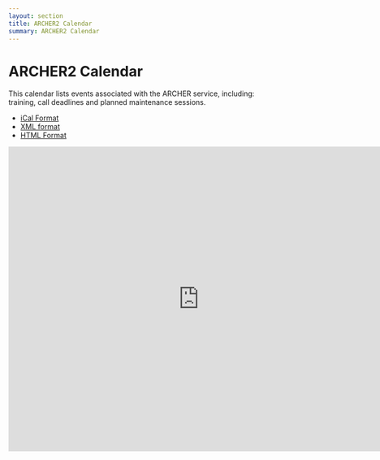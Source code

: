 ```yaml
---
layout: section
title: ARCHER2 Calendar
summary: ARCHER2 Calendar
---
```


# ARCHER2 Calendar




<p>This calendar lists events associated with the ARCHER service, including: training, call deadlines and 
planned maintenance sessions.</p>




*	[iCal Format](https://www.google.com/calendar/ical/archer2.hpc%40gmail.com/public/basic.ics)
*	[XML format](https://www.google.com/calendar/feeds/archer2.hpc%40gmail.com/public/basic)
*	[HTML Format](https://www.google.com/calendar/embed?src=archer2.hpc%40gmail.com&ctz=Europe/London)






<iframe src="https://www.google.com/calendar/embed?height=600&amp;wkst=1&amp;bgcolor=%23FFFFFF&amp;src=archer2.hpc%40gmail.com&amp;color=%232952A3&amp;ctz=Europe%2FLondon" style=" border-width:0 " width="750" height="600" frameborder="0" scrolling="no"></iframe>
